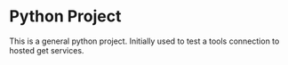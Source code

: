 # Python Project

This is a general python project. Initially used to test a tools connection to hosted get services.

